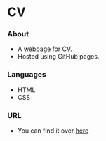 # CV

### About
- A webpage for CV.
- Hosted using GitHub pages.

### Languages
- HTML
- CSS

### URL
- You can find it over [here](https://msaf9.github.io/CV/ "CV")
